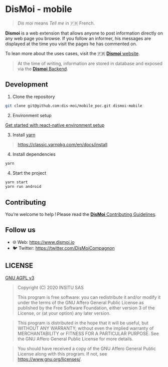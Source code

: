# DisMoi - mobile
> _Dis moi_ means _Tell me_ in :fr: French.

**Dismoi** is a web extension that allows anyone to post information directly on any web page you browse.
If you follow an informer, his messages are displayed at the time you visit the pages he has commented on.

To lean more about the uses cases, visit the :fr: [**Dismoi** website](https://www.dismoi.io/).

> At the time of writing, information are stored in database and exposed via the [**Dismoi** Backend](https://github.com/dis-moi/backend).

## Development

1. Clone the repository

```bash
git clone git@github.com:dis-moi/mobile_poc.git dismoi-mobile
```

2. Environment setup

[Get started with react-native environment setup](https://reactnative.dev/docs/environment-setup)

3. Install [yarn](https://yarnpkg.com/)

> https://classic.yarnpkg.com/en/docs/install

4. Install dependencies

```bash
yarn
```

4. Start the project

```bash
yarn start
yarn run android
```

## Contributing

You’re welcome to help ! Please read the [**DisMoi** Contributing Guidelines](CONTRIBUTING.md).


## Follow us
- 🌐 Web: https://www.dismoi.io
- 🐦 Twitter: https://twitter.com/DisMoiCompagnon

## LICENSE

[GNU AGPL v3](LICENSE)
> Copyright (C) 2020 INSITU SAS
> 
> This program is free software: you can redistribute it and/or modify
> it under the terms of the GNU Affero General Public License as
> published by the Free Software Foundation, either version 3 of the
> License, or (at your option) any later version.

> This program is distributed in the hope that it will be useful,
> but WITHOUT ANY WARRANTY; without even the implied warranty of
> MERCHANTABILITY or FITNESS FOR A PARTICULAR PURPOSE.  See the
> GNU Affero General Public License for more details.

> You should have received a copy of the GNU Affero General Public License
> along with this program.  If not, see <https://www.gnu.org/licenses/>.